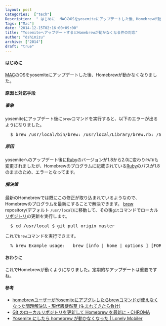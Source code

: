 ```yaml
---
layout: post
Categories:  ["tech"]
Description:  " はじめに  MACのOSをyosemiteにアップデートした後、Homebrewが動かなくなりました。     原因と対応手段  事象  yosemiteにアップデート後にbrewコマンドを実行すると、以下のエラーが出るようになりました。"
Tags: ["Mac"]
date: "2014-12-15T02:16:00+09:00"
title: "YosemiteへアップデートするとHomebrewが動かなくなる件の対応"
author: "dshimizu"
archive: ["2014"]
draft: "true"
---
```


<body>
<h4>はじめに</h4>
<p><a class="keyword" href="http://d.hatena.ne.jp/keyword/MAC">MAC</a>のOSをyosemiteにアップデートした後、Homebrewが動かなくなりました。 </p> <a name="more"></a> <h4>原因と対応手段</h4>
<h5>事象</h5>
<p>yosemiteにアップデート後に<code>brew</code>コマンドを実行すると、以下のエラーが出るようになりました。 </p>
<pre class="terminal">  $ brew /usr/local/bin/brew: /usr/local/Library/brew.rb: /System/Library/Frameworks/Ruby.framework/Versions/1.8/usr/bin/ruby: bad interpreter: No such file or directory /usr/local/bin/brew: line 21: /usr/local/Library/brew.rb: Undefined error: 0  </pre> <h5>原因</h5>
<p>yosemiteへのアップデート後に<a class="keyword" href="http://d.hatena.ne.jp/keyword/Ruby">Ruby</a>のバージョンが1.8から2.0に変わり<code>PATH</code>も変更されましたが、Homebrewのプログラムに記載されている<a class="keyword" href="http://d.hatena.ne.jp/keyword/Ruby">Ruby</a>のパスが1.8のままのため、エラーとなってます。 </p> <h5>解決策</h5>
<p>最新のHomebrewでは既にこの修正が取り込まれているようなので、Homebrewのプログラムを最新にすることで解決できます。 <a class="keyword" href="http://d.hatena.ne.jp/keyword/brew">brew</a> repository(デフォルト <code>/usr/local</code>)に移動して、その後<code>git</code>コマンドでローカル<a class="keyword" href="http://d.hatena.ne.jp/keyword/%A5%EA%A5%DD%A5%B8%A5%C8%A5%EA">リポジトリ</a>の更新を実行します。 </p>
<pre class="terminal">  $ cd /usr/local $ git pull origin master  
</pre>
<p>これで<code>brew</code>コマンドを実行できます。 </p>
<pre class="terminal">  % brew Example usage:   brew [info | home | options ] [FORMULA...]   brew install FORMULA...   brew uninstall FORMULA...   brew search [foo]   brew list [FORMULA...]   brew update   brew upgrade [FORMULA...]   brew pin/unpin [FORMULA...]  Troubleshooting:   brew doctor   brew install -vd FORMULA   brew [--env | config]  Brewing:   brew create [URL [--no-fetch]]   brew edit [FORMULA...]   open https://github.com/Homebrew/homebrew/blob/master/share/doc/homebrew/Formula-Cookbook.md  Further help:   man brew   brew home  </pre> <h4>おわりに</h4>
<p>これでHomebrewが動くようになりました。定期的なアップデートは重要ですね。 </p> <h4>参考</h4>
<ul>  <li><a href="http://rrt.hateblo.jp/entry/2014/10/19/031312">homebrewユーザーがYosemiteにアプグレしたらbrewコマンドが使えなくなった問題解決法 - 現代版徒然草 (生まれてきたら負け) </a></li>  <li><a href="http://chroma.hatenablog.com/entry/2014/10/29/191638">Git のローカルリポジトリを更新して Homebrew を最新に - CHROMA</a></li>  <li><a href="http://loumo.jp/wp/archive/20141018001008/">Yosemite にしたら homebrew が動かなくなった | Lonely Mobiler</a></li>
</ul>
</body>

<!-- more -->


